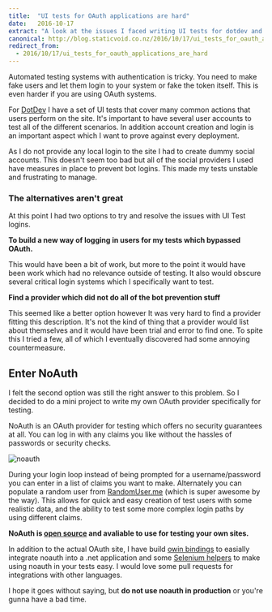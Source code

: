 ```yaml
---
title:  "UI tests for OAuth applications are hard"
date:   2016-10-17
extract: "A look at the issues I faced writing UI tests for dotdev and why I built NoAuth to make testing easier"
canonical: http://blog.staticvoid.co.nz/2016/10/17/ui_tests_for_oauth_applications_are_hard
redirect_from:
  - 2016/10/17/ui_tests_for_oauth_applications_are_hard
---
```

Automated testing systems with authentication is tricky. You need to make fake users and let them login to your system or fake the token itself. This is even harder if you are using OAuth systems.

For [DotDev](https://dotdev.io) I have a set of UI tests that cover many common actions that users perform on the site. It's important to have several user accounts to test all of the different scenarios. In addition account creation and login is an important aspect which I want to prove against every deployment.

As I do not provide any local login to the site I had to create dummy social accounts. This doesn't seem too bad but all of the social providers I used have measures in place to prevent bot logins. This made my tests unstable and frustrating to manage.

### The alternatives aren't great

At this point I had two options to try and resolve the issues with UI Test logins.

**To build a new way of logging in users for my tests which bypassed OAuth.**

This would have been a bit of work, but more to the point it would have been work which had no relevance outside of testing. It also would obscure several critical login systems which I specifically want to test.

**Find a provider which did not do all of the bot prevention stuff**

This seemed like a better option however It was very hard to find a provider fitting this description. It's not the kind of thing that a provider would list about themselves and it would have been trial and error to find one. To spite this I tried a few, all of which I eventually discovered had some annoying countermeasure.


Enter NoAuth
------------

I felt the second option was still the right answer to this problem. So I decided to do a mini project to write my own OAuth provider specifically for testing.

NoAuth is an OAuth provider for testing which offers no security guarantees at all. You can log in with any claims you like without the hassles of passwords or security checks.

![noauth](http://i.imgur.com/uIakt9N.png)

During your login loop instead of being prompted for a username/password you can enter in a list of claims you want to make. Alternately you can populate a random user from [RandomUser.me](https://randomuser.me/) (which is super awesome by the way). This allows for quick and easy creation of test users with some realistic data, and the ability to test some more complex login paths by using different claims.

**NoAuth is [open source](https://github.com/lukemcgregor/noauth) and avaliable to use for testing your own sites.**

In addition to the actual OAuth site, I have build [owin bindings](https://www.nuget.org/packages/Owin.Security.Providers.NoAuth) to easially integrate noauth into a .net application and some [Selenium helpers](https://www.nuget.org/packages/NoAuth.Selenium) to make using noauth in your tests easy. I would love some pull requests for integrations with other languages.

I hope it goes without saying, but **do not use noauth in production** or you're gunna have a bad time.
